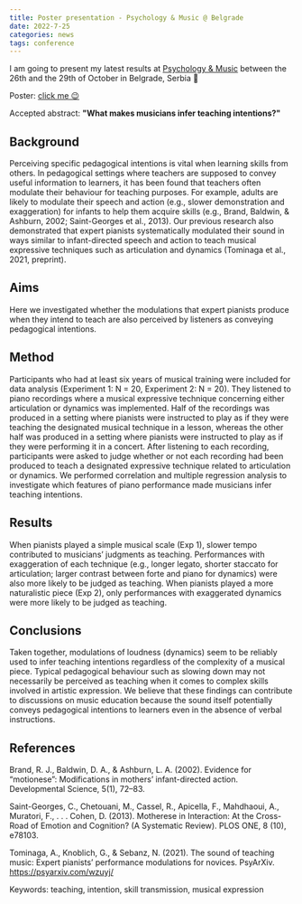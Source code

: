 ```yaml
---
title: Poster presentation - Psychology & Music @ Belgrade
date: 2022-7-25
categories: news
tags: conference
---
```

I am going to present my latest results at [Psychology & Music](https://psychologyandmusicconference.wordpress.com/home/) between the 26th and the 29th of October in Belgrade, Serbia 🌵

Poster: [click me 😉](https://github.com/atsukotominaga/talk/blob/master/2022/PsychologyMusic.pdf)

Accepted abstract: **"What makes musicians infer teaching intentions?"**

## Background
Perceiving specific pedagogical intentions is vital when learning skills from others. In pedagogical settings where teachers are supposed to convey useful information to learners, it has been found that teachers often modulate their behaviour for teaching purposes. For example, adults are likely to modulate their speech and action (e.g., slower demonstration and exaggeration) for infants to help them acquire skills (e.g., Brand, Baldwin, & Ashburn, 2002; Saint-Georges et al., 2013). Our previous research also demonstrated that expert pianists systematically modulated their sound in ways similar to infant-directed speech and action to teach musical expressive techniques such as articulation and dynamics (Tominaga et al., 2021, preprint).

## Aims
Here we investigated whether the modulations that expert pianists produce when they intend to teach are also perceived by listeners as conveying pedagogical intentions.

## Method
Participants who had at least six years of musical training were included for data analysis (Experiment 1: N = 20, Experiment 2: N = 20). They listened to piano recordings where a musical expressive technique concerning either articulation or dynamics was implemented. Half of the recordings was produced in a setting where pianists were instructed to play as if they were teaching the designated musical technique in a lesson, whereas the other half was produced in a setting where pianists were instructed to play as if they were performing it in a concert. After listening to each recording, participants were asked to judge whether or not each recording had been produced to teach a designated expressive technique related to articulation or dynamics. We performed correlation and multiple regression analysis to investigate which features of piano performance made musicians infer teaching intentions.

## Results
When pianists played a simple musical scale (Exp 1), slower tempo contributed to musicians’ judgments as teaching. Performances with exaggeration of each technique (e.g., longer legato, shorter staccato for articulation; larger contrast between forte and piano for dynamics) were also more likely to be judged as teaching. When pianists played a more naturalistic piece (Exp 2), only performances with exaggerated dynamics were more likely to be judged as teaching.

## Conclusions
Taken together, modulations of loudness (dynamics) seem to be reliably used to infer teaching intentions regardless of the complexity of a musical piece. Typical pedagogical behaviour such as slowing down may not necessarily be perceived as teaching when it comes to complex skills involved in artistic expression. We believe that these findings can contribute to discussions on music education because the sound itself potentially conveys pedagogical intentions to learners even in the absence of verbal instructions.

## References
Brand, R. J., Baldwin, D. A., & Ashburn, L. A. (2002). Evidence for “motionese”: Modifications in mothers’ infant-directed action. Developmental Science, 5(1), 72–83. 

Saint-Georges, C., Chetouani, M., Cassel, R., Apicella, F., Mahdhaoui, A., Muratori, F., . . . Cohen, D. (2013). Motherese in Interaction: At the Cross-Road of Emotion and Cognition? (A Systematic Review). PLOS ONE, 8 (10), e78103.

Tominaga, A., Knoblich, G., & Sebanz, N. (2021). The sound of teaching music: Expert pianists’ performance modulations for novices. PsyArXiv. https://psyarxiv.com/wzuyj/

Keywords: teaching, intention, skill transmission, musical expression
